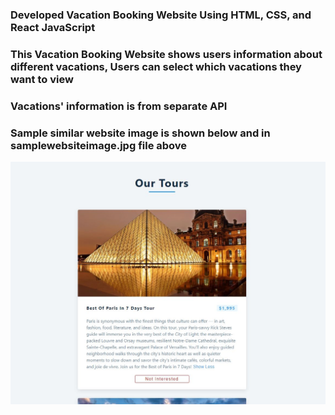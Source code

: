 ### Developed Vacation Booking Website Using HTML, CSS, and React JavaScript ###
### This Vacation Booking Website shows users information about different vacations, Users can select which vacations they want to view ###
### Vacations' information is from separate API ###
### Sample similar website image is shown below and in samplewebsiteimage.jpg file above ###
![](samplewebsiteimage.JPG)

